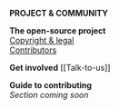 **PROJECT & COMMUNITY** 

**The open-source project**  
[Copyright & legal](Copyright-and-legal)  
[Contributors](Contributors)  

**Get involved**
[[Talk-to-us]]  

**Guide to contributing**  
_Section coming soon_  